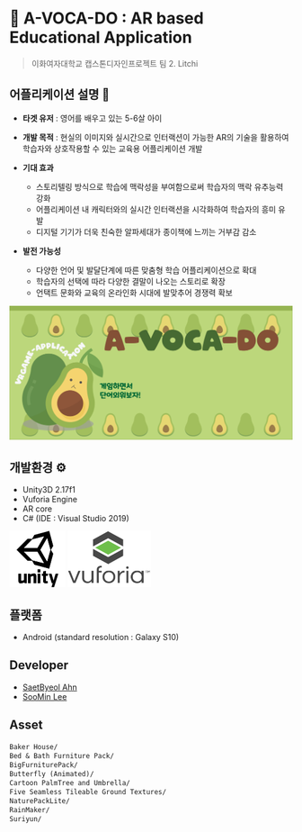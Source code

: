 # :avocado: A-VOCA-DO : AR based Educational Application
> 이화여자대학교 캡스톤디자인프로젝트 팀 2. Litchi


## 어플리케이션 설명 📄
  - __타겟 유저__ : 영어를 배우고 있는 5-6살 아이
  - __개발 목적__ : 현실의 이미지와 실시간으로 인터랙션이 가능한 AR의 기술을 활용하여 학습자와 상호작용할 수 있는 교육용 어플리케이션 개발
  
  - __기대 효과__
    - 스토리텔링 방식으로 학습에 맥락성을 부여함으로써 학습자의 맥락 유추능력 강화
    - 어플리케이션 내 캐릭터와의 실시간 인터랙션을 시각화하여 학습자의 흥미 유발
    - 디지털 기기가 더욱 친숙한 알파세대가 종이책에 느끼는 거부감 감소
    
  - __발전 가능성__
    - 다양한 언어 및 발달단계에 따른 맞춤형 학습 어플리케이션으로 확대
    - 학습자의 선택에 따라 다양한 결말이 나오는 스토리로 확장
    - 언택트 문화와 교육의 온라인화 시대에 발맞추어 경쟁력 확보

![start1](./image/start1.png)

## 개발환경 ⚙️
  - Unity3D 2.17f1
  - Vuforia Engine
  - AR core
  - C# (IDE : Visual Studio 2019)

<img src="./image/unity.png"  width="100" height="100">
<img src="./image/vuforia.png"  width="148" height="100">

## 플랫폼
  - Android (standard resolution : Galaxy S10)

## Developer
  - [SaetByeol Ahn](https://github.com/sbyeol3) 
  - [SooMin Lee](https://github.com/vilut1002)
  
## Asset

```
Baker House/
Bed & Bath Furniture Pack/
BigFurniturePack/
Butterfly (Animated)/
Cartoon PalmTree and Umbrella/
Five Seamless Tileable Ground Textures/
NaturePackLite/
RainMaker/
Suriyun/
````

